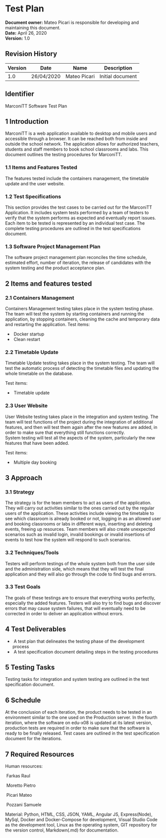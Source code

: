 # Test Plan

**Document owner:** Mateo Picari is responsible for developing and maintaining this document.  
**Date:** April 26, 2020  
**Version:** 1.0

## Revision History

| Version | Date       | Name         | Description      |
| ------- | ---------- | -----------  | ---------------- |
| 1.0     | 26/04/2020 | Mateo Picari | Initial document |

## Identifier

MarconiTT Software Test Plan

## 1 Introduction

MarconiTT is a web application available to desktop and mobile users and accessible through a browser. It can be reached both from inside and outside the school network. The application allows for authorized teachers, students and staff members to book school classrooms and labs. This document outlines the testing procedures for MarconiTT.

### 1.1 Items and Features Tested

The features tested include the containers management, the timetable update and the user website.

### 1.2 Test Specifications

This section provides the test cases to be carried out for the MarconiTT Application. It includes system tests performed by a team of testers to verify that the system performs as expected and eventually report issues. Each item to be tested is represented by an individual test case. The complete testing procedures are outlined in the test specifications document.

### 1.3 Software Project Management Plan

The software project management plan reconciles the time schedule, estimated effort, number of iteration, the release of candidates with the system testing and the product acceptance plan.

## 2 Items and features tested

### 2.1 Containers Management

Containers Management testing takes place in the system testing phase. The team will test the system by starting containers and running the application, by stopping containers, cleaning the cache and temporary data and restarting the application.
Test items:

- ​	Docker startup
- ​	Clean restart

### 2.2 Timetable Update

Timetable Update testing takes place in the system testing. The team will test the automatic process of detecting the timetable files and updating the whole timetable on the database.

Test items:

- ​	Timetable update

### 2.3 User Website

User Website testing takes place in the integration and system testing. The team will test functions of the project during the integration of additional features, and then will test them again after the new features are added, in order to make sure that everything still functions correctly.  
System testing will test all the aspects of the system, particularly the new features that have been added. 

Test items:

- ​	Multiple day booking

## 3 Approach

### 3.1 Strategy

The strategy is for the team members to act as users of the application. They will carry out activities similar to the ones carried out by the regular users of the application. These activities include viewing the timetable to see which classroom is already booked or not, logging in as an allowed user and booking classrooms or labs in different ways, inserting and deleting events, freeing up resources. Team members will also create unexpected scenarios such as invalid login, invalid bookings or invalid insertions of events to test how the system will respond to such scenarios.

### 3.2 Techniques/Tools

Testers will perform testings of the whole system both from the user side and the administration side, which means that they will test the final application and they will also go through the code to find bugs and errors.

### 3.3 Test Goals

The goals of these testings are to ensure that everything works perfectly, especially the added features. Testers will also try to find bugs and discover errors that may cause system failures, that will eventually need to be corrected in order to deliver an application without errors.

## 4 Test Deliverables

- ​	A test plan that delineates the testing phase of the development process
- ​	A test specification document detailing steps in the testing procedures

## 5 Testing Tasks

Testing tasks for integration and system testing are outlined in the test specification document. 

## 6 Schedule 

At the conclusion of each iteration, the product needs to be tested in an environment similar to the one used on the Production server. In the fourth iteration, where the software on edu-x08 is updated at its latest version, production tests are required in order to make sure that the software is ready to be finally released. Test cases are outlined in the test specification document for the iterations.

## 7 Required Resources

Human resources: 

​      			                Farkas Raul

​      			                Moretto Pietro

​       			               Picari Mateo 

​      			                Pozzani Samuele 

Material: Python, HTML, CSS, JSON, YAML, Angular JS, Express(Node), MySql, Docker and Docker-Compose for development, Visual Studio Code as the development tool, Linux as the operating system, GIT repository for the version control, Markdown(.md) for documentation.
